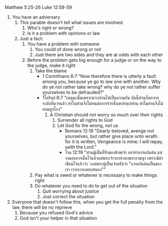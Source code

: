 Matthew 5:25-26
Luke 12:58-59

1. You have an adversary
    1. This parable doesn't tell what issues are involved
        1. Who's right or wrong?
        2. Is it a problem with opinions or law
    2. Just a fact:
        1. You have a problem with someone
            1. You could of done wrong or not
            2. Just there are two sides and they are at odds with each other
        2. Before the problem gets big enough for a judge or on the way to the judge, make it right
            1. Take the blame
                - 1 Corinthians 6:7 "Now therefore there is utterly a fault among you, because ye go to law one with another. Why do ye not rather take wrong? why do ye not rather suffer yourselves to be defrauded?"
                - 1โครินธ์ 6:7 "เหตุฉะนั้นเพราะพวกท่านไปเป็นความกัน บัดนี้ท่านก็ตกจากระดับที่ควรแล้ว ทำไมท่านจึงไม่ทนต่อการร้ายซึ่งเขาทำแก่ท่าน ทำไมท่านจึงไม่ยอมถูกโกง"
                    1. A Christian should not worry so much over their rights
                        1. Surrender all rights to God
                        2. Let God fix the wrong, not us
                            - Romans 12:19 "Dearly beloved, avenge not yourselves, but rather give place unto wrath: for it is written, Vengeance is mine; I will repay, saith the Lord."
                            - โรม 12:19 "ท่านผู้เป็นที่รักของข้าพเจ้า อย่าทำการแก้แค้น แต่จงมอบการนั้นไว้แล้วแต่พระเจ้าจะทรงลงพระอาชญา เพราะมีคำเขียนไว้แล้วว่า `องค์พระผู้เป็นเจ้าตรัสว่า "การแก้แค้นเป็นของเรา เราเองจะตอบสนอง""
            2. Pay what is owed or whatever is necessary to make things right
            3. Do whatever you need to do to get out of the situation
                1. Quit worrying about justice
                2. Just correct the situation
2. Everyone that doesn't follow this, when you get the full penalty from the law, there will be no reprieve 
    1. Because you refused God's advice
    2. God isn't your helper in that situation